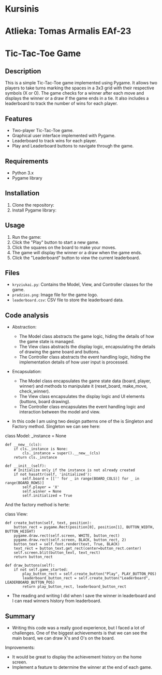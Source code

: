 # Kursinis
# Atlieka: Tomas Armalis EAf-23
# Tic-Tac-Toe Game

## Description
This is a simple Tic-Tac-Toe game implemented using Pygame. It allows two players to take turns marking the spaces in a 3x3 grid with their respective symbols (X or O). The game checks for a winner after each move and displays the winner or a draw if the game ends in a tie. It also includes a leaderboard to track the number of wins for each player.

## Features
- Two-player Tic-Tac-Toe game.
- Graphical user interface implemented with Pygame.
- Leaderboard to track wins for each player.
- Play and Leaderboard buttons to navigate through the game.

## Requirements
- Python 3.x
- Pygame library

## Installation
1. Clone the repository:
2. Install Pygame library:

## Usage
1. Run the game:
2. Click the "Play" button to start a new game.
3. Click the squares on the board to make your moves.
4. The game will display the winner or a draw when the game ends.
5. Click the "Leaderboard" button to view the current leaderboard.

## Files
- `kryziukai.py`: Contains the Model, View, and Controller classes for the game.
- `pradzios.png`: Image file for the game logo.
- `leaderboard.csv`: CSV file to store the leaderboard data.

## Code analysis
- Abstraction:
  - The Model class abstracts the game logic, hiding the details of how the game state is managed.
  - The View class abstracts the display logic, encapsulating the details of drawing the game board and buttons.
  - The Controller class abstracts the event handling logic, hiding the implementation details of how user input is processed.
- Encapsulation:
  - The Model class encapsulates the game state data (board, player, winner) and methods to manipulate it (reset_board, make_move, check_winner).
  - The View class encapsulates the display logic and UI elements (buttons, board drawing).
  - The Controller class encapsulates the event handling logic and interaction between the model and view.

- In this code I am using two design patterns one of the is Singleton and Factory method. Singleton we can see here:

  
class Model:
    _instance = None

    def __new__(cls):
        if cls._instance is None:
            cls._instance = super().__new__(cls)
        return cls._instance

    def __init__(self):
        # Initialize only if the instance is not already created
        if not hasattr(self, 'initialized'):
            self.board = [['' for _ in range(BOARD_COLS)] for _ in range(BOARD_ROWS)]
            self.player = 'X'
            self.winner = None
            self.initialized = True

            
And the factory method is herte:


class View:

    def create_button(self, text, position):
        button_rect = pygame.Rect(position[0], position[1], BUTTON_WIDTH, BUTTON_HEIGHT)
        pygame.draw.rect(self.screen, WHITE, button_rect)
        pygame.draw.rect(self.screen, BLACK, button_rect, 2)
        button_text = self.font.render(text, True, BLACK)
        text_rect = button_text.get_rect(center=button_rect.center)
        self.screen.blit(button_text, text_rect)
        return button_rect

    def draw_buttons(self):
        if not self.game_started:
            play_button_rect = self.create_button("Play", PLAY_BUTTON_POS)
            leaderboard_button_rect = self.create_button("Leaderboard", LEADERBOARD_BUTTON_POS)
            return play_button_rect, leaderboard_button_rect
  
- The reading and writing I did when I save the winner in leaderboard and I can read winners history from leaderboard.
## Summary
- Writing this code was a really good experience, but I faced a lot of challenges.
One of the biggest achievements is that we can see the main board, we can draw X's and O's on the board.

Improvements: 
- It would be great to display the achievement history on the home screen.
- Implement a feature to determine the winner at the end of each game.
